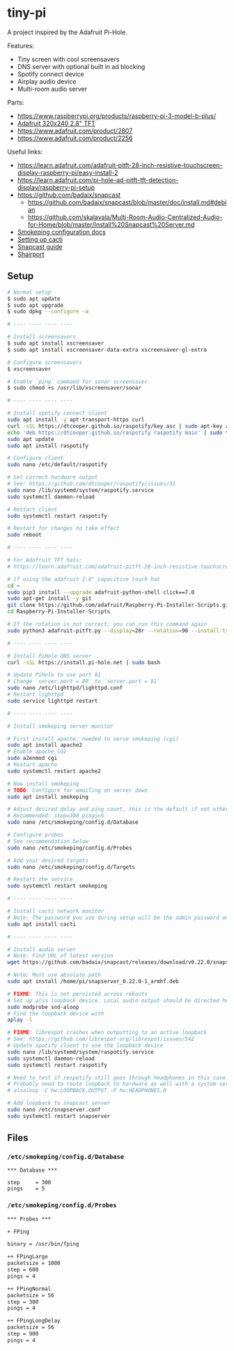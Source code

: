 # tiny-pi

A project inspired by the Adafruit Pi-Hole.

Features:

- Tiny screen with cool screensavers
- DNS server with optional built in ad blocking
- Spotify connect device
- Airplay audio device
- Multi-room audio server

Parts:

- https://www.raspberrypi.org/products/raspberry-pi-3-model-b-plus/
- [Adafruit 320x240 2.8" TFT](https://www.adafruit.com/product/2298)
- https://www.adafruit.com/product/2807
- https://www.adafruit.com/product/2256

Useful links:

- https://learn.adafruit.com/adafruit-pitft-28-inch-resistive-touchscreen-display-raspberry-pi/easy-install-2
- https://learn.adafruit.com/pi-hole-ad-pitft-tft-detection-display/raspberry-pi-setup
- https://github.com/badaix/snapcast
  - https://github.com/badaix/snapcast/blob/master/doc/install.md#debian
  - https://github.com/skalavala/Multi-Room-Audio-Centralized-Audio-for-Home/blob/master/Install%20Snapcast%20Server.md
- [Smokeping configuration docs](https://oss.oetiker.ch/smokeping/doc/smokeping_config.en.html)
- [Setting up cacti](http://www.greatwhitewifi.com/2016/02/12/network-monitoring-with-raspberry-pi-part-1-cacti/)
- [Snapcast guide](https://www.technicallywizardry.com/speaker-multi-room-wireless-receiver/)
- [Shairport](https://github.com/mikebrady/shairport-sync)

## Setup

```bash
# Normal setup
$ sudo apt update
$ sudo apt upgrade
$ sudo dpkg --configure -a

# ---- ---- ---- ----

# Install screensavers
$ sudo apt install xscreensaver
$ sudo apt install xscreensaver-data-extra xscreensaver-gl-extra

# Configure screensavers
$ xscreensaver

# Enable `ping` command for sonar screensaver
$ sudo chmod +s /usr/lib/xscreensaver/sonar

# ---- ---- ---- ----

# Install spotify connect client
sudo apt install -y apt-transport-https curl
curl -sSL https://dtcooper.github.io/raspotify/key.asc | sudo apt-key add -v -
echo 'deb https://dtcooper.github.io/raspotify raspotify main' | sudo tee /etc/apt/sources.list.d/raspotify.list
sudo apt update
sudo apt install raspotify

# Configure client
sudo nano /etc/default/raspotify

# Set correct hardware output
# See: https://github.com/dtcooper/raspotify/issues/31
sudo nano /lib/systemd/system/raspotify.service
sudo systemctl daemon-reload

# Restart client
sudo systemctl restart raspotify

# Restart for changes to take effect
sudo reboot

# ---- ---- ---- ----

# For Adafruit TFT hats: 
# https://learn.adafruit.com/adafruit-pitft-28-inch-resistive-touchscreen-display-raspberry-pi/easy-install-2

# If using the adafruit 2.8" capacitive touch hat
cd ~
sudo pip3 install --upgrade adafruit-python-shell click==7.0
sudo apt-get install -y git
git clone https://github.com/adafruit/Raspberry-Pi-Installer-Scripts.git
cd Raspberry-Pi-Installer-Scripts

# If the rotation is not correct, you can run this command again
sudo python3 adafruit-pitft.py --display=28r --rotation=90 --install-type=fbcp

# ---- ---- ---- ----

# Install PiHole DNS server
curl -sSL https://install.pi-hole.net | sudo bash

# Update PiHole to use port 81
# Change `server.port = 80` to `server.port = 81`
sudo nano /etc/lighttpd/lighttpd.conf
# Restart lighttpd
sudo service lighttpd restart

# ---- ---- ---- ----

# Install smokeping server monitor

# First install apache, needed to serve smokeping (cgi)
sudo apt install apache2
# Enable apache CGI
sudo a2enmod cgi
# Restart apache
sudo systemctl restart apache2

# Now install smokeping
# TODO: Configure for emailing on server down
sudo apt install smokeping

# Adjust desired delay and ping count, this is the default if not otherwise specified by probe
# Recommended: step=300 pings=5
sudo nano /etc/smokeping/config.d/Database

# Configure probes
# See recommendation below
sudo nano /etc/smokeping/config.d/Probes

# Add your desired targets
sudo nano /etc/smokeping/config.d/Targets

# Restart the service
sudo systemctl restart smokeping

# ---- ---- ---- ----

# Install cacti network monitor
# Note: The password you use during setup will be the admin password on the web interface
sudo apt install cacti

# ---- ---- ---- ----

# Install audio server
# Note: Find URL of latest version
wget https://github.com/badaix/snapcast/releases/download/v0.22.0/snapserver_0.22.0-1_armhf.deb

# Note: Must use absolute path
sudo apt install /home/pi/snapserver_0.22.0-1_armhf.deb

# FIXME: This is not persisted across reboots
# Set up alsa loopback device. Local audio output should be directed here.
sudo modprobe snd-aloop
# Find the loopback device with
aplay -l

# FIXME: librespot crashes when outputting to an active loopback
# See: https://github.com/librespot-org/librespot/issues/542
# Update spotify client to use the loopback device
sudo nano /lib/systemd/system/raspotify.service
sudo systemctl daemon-reload
sudo systemctl restart raspotify

# Need to test if respotify still goes through headphones in this case.
# Probably need to route loopback to hardware as well with a system service
# alsaloop -C hw:LOOPBACK,OUTPUT -P hw:HEADPHONES,0

# Add loopback to snapcast server
sudo nano /etc/snapserver.conf
sudo systemctl restart snapserver
```

## Files

### `/etc/smokeping/config.d/Database`
```
*** Database ***

step     = 300
pings    = 5
```

### `/etc/smokeping/config.d/Probes`
```txt
*** Probes ***

+ FPing

binary = /usr/bin/fping

++ FPingLarge
packetsize = 1000
step = 600
pings = 4

++ FPingNormal
packetsize = 56
step = 300
pings = 4

++ FPingLongDelay
packetsize = 56
step = 900
pings = 4

```

